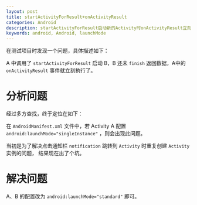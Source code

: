 ```yaml
---
layout: post
title: startActivityForResult+onActivityResult
categories: Android
description: startActivityForResult启动新的Activity时onActivityResult立刻执行
keywords: android, Android, launchMode
---
```


在测试项目时发现一个问题，具体描述如下：

A 中调用了 `startActivityForResult` 启动 B，B 还未 `finish` 返回数据，A中的 `onActivityResult` 事件就立刻执行了。

# 分析问题

经过多方查找，终于定位在如下：

在 `AndroidManifest.xml` 文件中，若 Activity A 配置 `android:launchMode="singleInstance"` ，则会出现此问题。

当初是为了解决点击通知栏 `notification` 跳转到 `Activity` 时重复创建 `Activity` 实例的问题， 结果现在出了个坑。

# 解决问题

A、B 的配置改为 `android:launchMode="standard"` 即可。